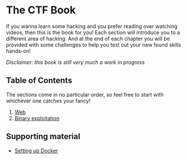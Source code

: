 # The CTF Book

If you wanna learn some hacking and you prefer reading over watching videos, then this is the book
for you! Each section will introduce you to a different area of hacking. And at the end of each
chapter you will be provided with some challenges to help you test out your new found skills
hands-on!

*Disclaimer: this book is still very much a work in progress*

## Table of Contents

The sections come in no particular order, so feel free to start with whichever one catches your
fancy!

1. [Web](01-Web/Readme.md)
2. [Binary exploitation](02-BinaryExploitation/Readme.md)

## Supporting material

- [Setting up Docker](SettingUpDocker.md)

